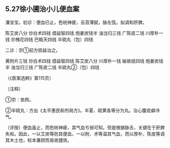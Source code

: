 ## 5.27徐小圃治小儿便血案

潘宝宝。初诊：便血已止，色㿠神疲，舌苔薄腻，脉左弦。拟调和肝脾。

陈艾炭八分 炒白术四钱 煨益智四钱 炮姜炭钱半 油当归三钱 广陈皮二钱 川厚朴一钱 炒槐花四钱 巴戟天四钱 半硫丸（包）四钱

二诊：宗①前方损益治之。

黄附片三钱 炒白术四钱 煨益智四钱 陈艾炭八分 川厚朴一钱 破故纸四钱 炮姜炭钱半 油当归三钱 广陈皮二钱 半硫丸②（包）四钱

（《医案选粹》第115页）

〔注释〕

①宗：依照。

②半硫丸：方出《太平惠民和剂局方》。半夏、硫黄各等分为丸。治心腹痃癖冷气。

〔评按〕便血虽止，而色㿠神疲，其气血亏弱可知。但是根据脉舌，关键在于肝脾失和。因此，一以艾炭等防其便血，一以附、术等温其气血，而以厚朴、陈皮等调其木土也，标本兼顾而易收捷效。
